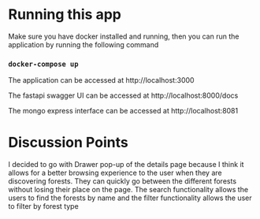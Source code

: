 # Running this app

Make sure you have docker installed and running, then you can run the application by running the following command

### `docker-compose up`


The application can be accessed at http://localhost:3000

The fastapi swagger UI can be accessed at http://localhost:8000/docs

The mongo express interface can be accessed at http://localhost:8081

# Discussion Points

I decided to go with Drawer pop-up of the details page because I think it allows for a better browsing experience to the user when they are discovering forests. They can quickly go between the different forests without losing their place on the page. The search  functionality allows the users to find the forests by name and the filter functionality allows the user to filter by forest type